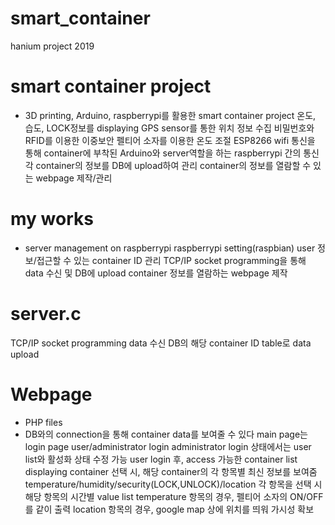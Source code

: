 # smart_container
hanium project 2019

# smart container project
* 3D printing, Arduino, raspberrypi를 활용한 smart container project
온도, 습도, LOCK정보를 displaying
GPS sensor를 통한 위치 정보 수집
비밀번호와 RFID를 이용한 이중보안
펠티어 소자를 이용한 온도 조절
ESP8266 wifi 통신을 통해 container에 부착된 Arduino와 server역할을 하는 raspberrypi 간의 통신
각 container의 정보를 DB에 upload하여 관리
container의 정보를 열람할 수 있는 webpage 제작/관리

# my works
* server management on raspberrypi
raspberrypi setting(raspbian)
user 정보/접근할 수 있는 container ID 관리
TCP/IP socket programming을 통해 data 수신 및 DB에 upload
container 정보를 열람하는 webpage 제작

# server.c
TCP/IP socket programming
data 수신
DB의 해당 container ID table로 data upload

# Webpage
* PHP files
* DB와의 connection을 통해 container data를 보여줄 수 있다
main page는 login page
user/administrator login
administrator login 상태에서는 user list와 활성화 상태 수정 가능
user login 후, access 가능한 container list displaying
container 선택 시, 해당 container의 각 항목별 최신 정보를 보여줌
temperature/humidity/security(LOCK,UNLOCK)/location
각 항목을 선택 시 해당 항목의 시간별 value list
temperature 항목의 경우, 펠티어 소자의 ON/OFF를 같이 출력
location 항목의 경우, google map 상에 위치를 띄워 가시성 확보
